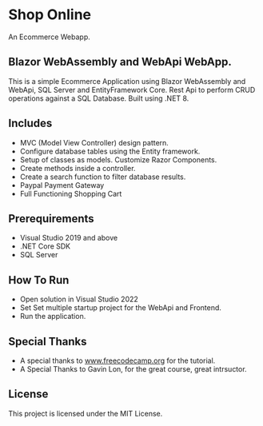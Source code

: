 # Shop Online
An Ecommerce Webapp.

## Blazor WebAssembly and WebApi WebApp.
This is a simple Ecommerce Application using Blazor WebAssembly and WebApi, SQL Server and EntityFramework Core. Rest Api to perform CRUD operations against a SQL Database. Built using .NET 8.

## Includes
- MVC (Model View Controller) design pattern.
- Configure database tables using the Entity framework.
- Setup of classes as models. Customize Razor Components.
- Create methods inside a controller.
- Create a search function to filter database results.
- Paypal Payment Gateway
- Full Functioning Shopping Cart

## Prerequirements
- Visual Studio 2019 and above
- .NET Core SDK
- SQL Server

## How To Run
- Open solution in Visual Studio 2022
- Set Set multiple startup project for the WebApi and Frontend.
- Run the application.

## Special Thanks
- A special thanks to www.freecodecamp.org for the tutorial.
- A Special Thanks to Gavin Lon, for the great course, great intrsuctor.

## License
This project is licensed under the MIT License.
